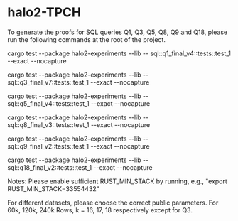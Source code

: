 # halo2-TPCH
To generate the proofs for SQL queries Q1, Q3, Q5, Q8, Q9 and Q18, please run the following commands at the root of the project.

cargo test --package halo2-experiments --lib -- sql::q1_final_v4::tests::test_1 --exact --nocapture

cargo test --package halo2-experiments --lib -- sql::q3_final_v7::tests::test_1 --exact --nocapture

cargo test --package halo2-experiments --lib -- sql::q5_final_v4::tests::test_1 --exact --nocapture

cargo test --package halo2-experiments --lib -- sql::q8_final_v3::tests::test_1 --exact --nocapture

cargo test --package halo2-experiments --lib -- sql::q9_final_v2::tests::test_1 --exact --nocapture

cargo test --package halo2-experiments --lib -- sql::q18_final_v2::tests::test_1 --exact --nocapture



Notes:
Please enable sufficient RUST_MIN_STACK by running, e.g., "export RUST_MIN_STACK=33554432"

For different datasets, please choose the correct public parameters. For 60k, 120k, 240k Rows, k = 16, 17, 18 respectively except for Q3. 
